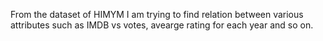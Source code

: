 From the dataset of HIMYM I am trying to find relation between various attributes such as IMDB vs votes, avearge rating for each year and so on.
